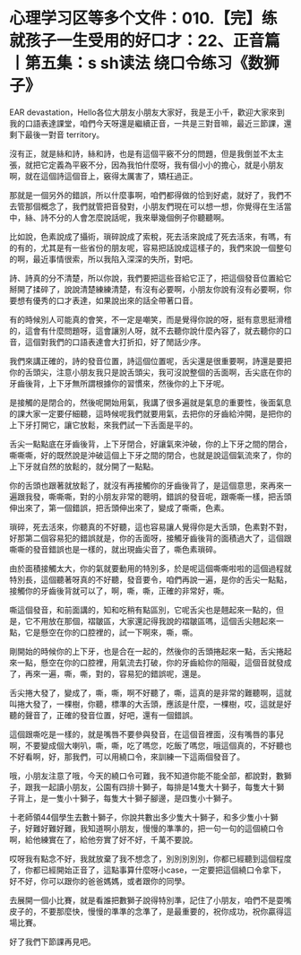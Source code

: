 # 心理学习区等多个文件：010.【完】练就孩子一生受用的好口才：22、正音篇丨第五集：s sh读法 绕口令练习《数狮子》

EAR devastation，Hello各位大朋友小朋友大家好，我是王小千，歡迎大家來到我的口語表達課堂，咱們今天呀還是繼續正音，一共是三對音嘛，最近三節課，還剩下最後一對音 territory。

沒有正，就是絲和詩，絲和詩，也是有這個平竅不分的問題，但是我倒並不太主張，就把它定義為平竅不分，因為我怕什麼呀，我有個小小的擔心，就是小朋友啊，就在這個詩這個音上，竅得太厲害了，矯枉過正。

那就是一個另外的錯誤，所以什麼事啊，咱們都得做的恰到好處，就好了，我們不去管那個概念了，我們就管把音發對，小朋友們現在可以想一想，你覺得在生活當中，絲、詩不分的人會怎麼說話呢，我來舉幾個例子你聽聽啊。

比如說，色素說成了攝術，瑣碎說成了索稅，死去活來說成了死去活來，有嗎，有的有的，尤其是有一些省份的朋友呢，容易把話說成這樣子的，我們來說一個整句的啊，最近事情很索，所以我陷入深深的失所，對吧。

詩、詩真的分不清楚，所以你說，我們要把這些音給它正了，把這個發音位置給它掰開了揉碎了，說說清楚練練清楚，有沒有必要啊，小朋友你說有沒有必要啊，你要想有優秀的口才表達，如果說出來的話全帶著口音。

有的時候別人可能真的會笑，不一定是嘲笑，而是覺得你說的呀，挺有意思挺滑稽的，這會有什麼問題呀，這會讓別人呀，就不去聽你說什麼內容了，就去聽你的口音，這個對我們的口語表達會大打折扣，好了閒話少序。

我們來講正確的，詩的發音位置，詩這個位置呢，舌尖還是很重要啊，詩還是要把你的舌頭尖，注意小朋友我只是說舌頭尖，我可沒說整個的舌面啊，舌尖底在你的牙齒後背，上下牙無所謂根據你的習慣來，然後你的上下牙呢。

是接觸的是閉合的，然後呢開始用氣，我講了很多遍就是氣息的重要性，後面氣息的課大家一定要仔細聽，這時候呢我們就要用氣，去把你的牙齒給沖開，是把你的上下牙打開它，讓它放鬆，來我們試一下舌面是平的。

舌尖一點點底在牙齒後背，上下牙閉合，好讓氣來沖破，你的上下牙之間的閉合，嘶嘶嘶，好的既然說是沖破這個上下牙之間的閉合，也就是說這個氣流來了，你的上下牙就自然的放鬆的，就分開了一點點。

你的舌頭也跟著就放鬆了，就沒有再接觸你的牙齒後背了，是這個意思，來再來一遍跟我發，嘶嘶嘶，對的小朋友非常的聰明，錯誤的發音呢，跟嘶嘶一樣，把舌頭伸出來了，第一個錯誤，把舌頭伸出來了，變成了嘶嘶，色素。

瑣碎，死去活來，你聽真的不好聽，這也容易讓人覺得你是大舌頭，色素對不對，好那第二個容易犯的錯誤就是，你的舌面呀，接觸牙齒後背的面積過大了，這個跟嘶嘶的發音錯誤也是一樣的，就出現齒尖音了，嘶色素瑣碎。

由於面積接觸太大，你的氣就要動用的特別多，於是呢這個嘶嘶啦啦的這個過程就特別長，這個聽著呀真的不好聽，發音要令，咱們再說一遍，是你的舌尖一點點，接觸你的牙齒後背就可以了，啊，嘶，嘶，正確的非常好，嘶。

嘶這個發音，和前面講的，知和吃稍有點區別，它呢舌尖也是翹起來一點的，但是，它不用放在那個，褶皺區，大家還記得我說的褶皺區嗎，這個舌尖翹起來一點，它是懸空在你的口腔裡的，試一下啊來，嘶，嘶。

剛開始的時候你的上下牙，也是合在一起的，然後你的舌頭捲起來一點，舌尖捲起來一點，懸空在你的口腔裡，用氣流去打破，你的牙齒給你的阻礙，這個音就發成了，再來一遍，嘶，嘶，對的，容易犯的錯誤呢，還是。

舌尖捲大發了，變成了，嘶，嘶，啊不好聽了，嘶，這真的是非常的難聽啊，這就叫捲大發了，一棵樹，你聽，標準的大舌頭，應該是什麼，一棵樹，哎，這就是好聽的聲音了，正確的發音位置，好吧，還有一個錯誤。

這個跟嘶吃是一樣的，就是嘴唇不要參與發音，在這個音裡面，沒有嘴唇的事兒啊，不要變成個大喇叭，嘶，嘶，吃了嗎您，吃飯了嗎您，哦這個真的，不好聽也不好看啊，好，那我們，可以用繞口令，來訓練一下這兩個發音了。

哦，小朋友注意了哦，今天的繞口令可難，我不知道你能不能全部，都說對，數獅子，跟我一起讀小朋友，公園有四排十獅子，每排是14隻大十獅子，每隻大十獅子背上，是一隻小十獅子，每隻大十獅子腳邊，是四隻小十獅子。

十老師領44個學生去數十獅子，你說共數出多少隻大十獅子，和多少隻小十獅子，好難好難好難，我知道啊小朋友，慢慢的準準的，把一句一句的這個繞口令啊，給他練實在了，給他夯實了好不好，千萬不要說。

哎呀我有點念不好，我就放棄了我不想念了，別別別別別，你都已經聽到這個程度了，你都已經開始正音了，這點事算什麼呀小case，一定要把這個繞口令拿下，好不好，你可以跟你的爸爸媽媽，或者跟你的同學。

去展開一個小比賽，就是看誰把數獅子說得特別準，記住了小朋友，咱們不是耍嘴皮子的，不要那麼快，慢慢的準準的念準了，是最重要的，祝你成功，祝你贏得這場比賽。

好了我們下節課再見吧。
